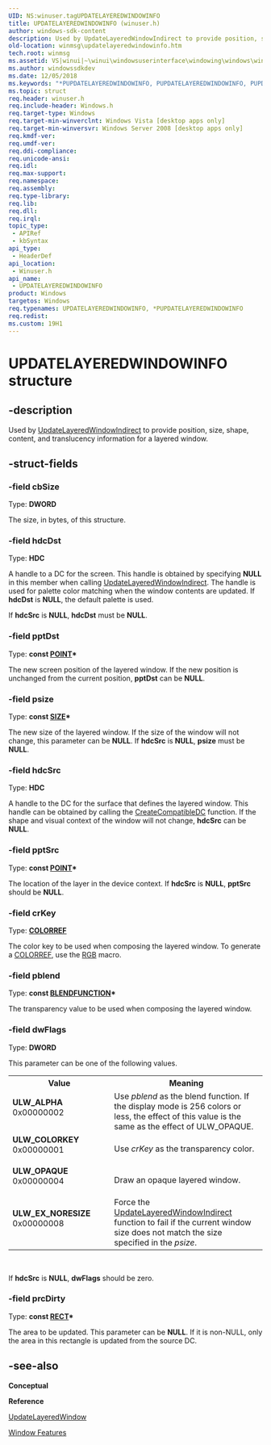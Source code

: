 ```yaml
---
UID: NS:winuser.tagUPDATELAYEREDWINDOWINFO
title: UPDATELAYEREDWINDOWINFO (winuser.h)
author: windows-sdk-content
description: Used by UpdateLayeredWindowIndirect to provide position, size, shape, content, and translucency information for a layered window.
old-location: winmsg\updatelayeredwindowinfo.htm
tech.root: winmsg
ms.assetid: VS|winui|~\winui\windowsuserinterface\windowing\windows\windowreference\windowstructures\updatelayeredwindowinfo.htm
ms.author: windowssdkdev
ms.date: 12/05/2018
ms.keywords: "*PUPDATELAYEREDWINDOWINFO, PUPDATELAYEREDWINDOWINFO, PUPDATELAYEREDWINDOWINFO structure pointer [Windows and Messages], ULW_ALPHA, ULW_COLORKEY, ULW_EX_NORESIZE, ULW_OPAQUE, UPDATELAYEREDWINDOWINFO, UPDATELAYEREDWINDOWINFO structure [Windows and Messages], _win32_UPDATELAYEREDWINDOWINFO, _win32_updatelayeredwindowinfo_cpp, winmsg.updatelayeredwindowinfo, winui._win32_updatelayeredwindowinfo, winuser/PUPDATELAYEREDWINDOWINFO, winuser/UPDATELAYEREDWINDOWINFO"
ms.topic: struct
req.header: winuser.h
req.include-header: Windows.h
req.target-type: Windows
req.target-min-winverclnt: Windows Vista [desktop apps only]
req.target-min-winversvr: Windows Server 2008 [desktop apps only]
req.kmdf-ver: 
req.umdf-ver: 
req.ddi-compliance: 
req.unicode-ansi: 
req.idl: 
req.max-support: 
req.namespace: 
req.assembly: 
req.type-library: 
req.lib: 
req.dll: 
req.irql: 
topic_type:
 - APIRef
 - kbSyntax
api_type:
 - HeaderDef
api_location:
 - Winuser.h
api_name:
 - UPDATELAYEREDWINDOWINFO
product: Windows
targetos: Windows
req.typenames: UPDATELAYEREDWINDOWINFO, *PUPDATELAYEREDWINDOWINFO
req.redist: 
ms.custom: 19H1
---
```


# UPDATELAYEREDWINDOWINFO structure


## -description


Used by <a href="https://docs.microsoft.com/previous-versions/windows/desktop/legacy/ms633557(v=vs.85)">UpdateLayeredWindowIndirect</a> to provide position, size, shape, content, and translucency information for a layered window.


## -struct-fields




### -field cbSize

Type: <b>DWORD</b>

The size, in bytes, of this structure.


### -field hdcDst

Type: <b>HDC</b>

A handle to a DC for the screen. This handle is obtained by specifying <b>NULL</b> in this member when calling <a href="https://docs.microsoft.com/previous-versions/windows/desktop/legacy/ms633557(v=vs.85)">UpdateLayeredWindowIndirect</a>. The handle is used for palette color matching when the window contents are updated. If <b>hdcDst</b> is <b>NULL</b>, the default palette is used.

                    

If <b>hdcSrc</b> is <b>NULL</b>, <b>hdcDst</b> must be <b>NULL</b>.


### -field pptDst

Type: <b>const <a href="https://docs.microsoft.com/previous-versions//dd162805(v=vs.85)">POINT</a>*</b>

The new screen position of the layered window. If the new position is unchanged from the current position, <b>pptDst</b> can be <b>NULL</b>.


### -field psize

Type: <b>const <a href="https://docs.microsoft.com/previous-versions//dd145106(v=vs.85)">SIZE</a>*</b>

The new size of the layered window. If the size of the window will not change, this parameter can be <b>NULL</b>. If <b>hdcSrc</b> is <b>NULL</b>, <b>psize</b> must be <b>NULL</b>.


### -field hdcSrc

Type: <b>HDC</b>

A handle to the DC for the surface that defines the layered window. This handle can be obtained by calling the <a href="https://docs.microsoft.com/windows/desktop/api/wingdi/nf-wingdi-createcompatibledc">CreateCompatibleDC</a> function. If the shape and visual context of the window will not change, <b>hdcSrc</b> can be <b>NULL</b>.


### -field pptSrc

Type: <b>const <a href="https://docs.microsoft.com/previous-versions//dd162805(v=vs.85)">POINT</a>*</b>

The location of the layer in the device context. If <b>hdcSrc</b> is <b>NULL</b>, <b>pptSrc</b> should be <b>NULL</b>. 


### -field crKey

Type: <b><a href="https://docs.microsoft.com/windows/desktop/gdi/colorref">COLORREF</a></b>

The color key to be used when composing the layered window. To generate a <a href="https://docs.microsoft.com/windows/desktop/gdi/colorref">COLORREF</a>, use the <a href="https://docs.microsoft.com/windows/desktop/api/wingdi/nf-wingdi-rgb">RGB</a> macro.


### -field pblend

Type: <b>const <a href="https://docs.microsoft.com/windows/desktop/api/wingdi/ns-wingdi-_blendfunction">BLENDFUNCTION</a>*</b>

The transparency value to be used when composing the layered window.


### -field dwFlags

Type: <b>DWORD</b>

This parameter can be one of the following values.

<table>
<tr>
<th>Value</th>
<th>Meaning</th>
</tr>
<tr>
<td width="40%"><a id="ULW_ALPHA"></a><a id="ulw_alpha"></a><dl>
<dt><b>ULW_ALPHA</b></dt>
<dt>0x00000002</dt>
</dl>
</td>
<td width="60%">
Use <i>pblend</i> as the blend function. If the display mode is 256 colors or less, the effect of this value is the same as the effect of ULW_OPAQUE.

</td>
</tr>
<tr>
<td width="40%"><a id="ULW_COLORKEY"></a><a id="ulw_colorkey"></a><dl>
<dt><b>ULW_COLORKEY</b></dt>
<dt>0x00000001</dt>
</dl>
</td>
<td width="60%">
Use <i>crKey</i> as the transparency color. 

</td>
</tr>
<tr>
<td width="40%"><a id="ULW_OPAQUE"></a><a id="ulw_opaque"></a><dl>
<dt><b>ULW_OPAQUE</b></dt>
<dt>0x00000004</dt>
</dl>
</td>
<td width="60%">
Draw an opaque layered window. 

</td>
</tr>
<tr>
<td width="40%"><a id="ULW_EX_NORESIZE"></a><a id="ulw_ex_noresize"></a><dl>
<dt><b>ULW_EX_NORESIZE</b></dt>
<dt>0x00000008</dt>
</dl>
</td>
<td width="60%">
Force the <a href="https://docs.microsoft.com/previous-versions/windows/desktop/legacy/ms633557(v=vs.85)">UpdateLayeredWindowIndirect</a> function to fail if the current window size does not match the size specified in the <i>psize</i>. 

</td>
</tr>
</table>
 

If <b>hdcSrc</b> is <b>NULL</b>, <b>dwFlags</b> should be zero.


### -field prcDirty

Type: <b>const <a href="/windows/desktop/api/windef/ns-windef-rect">RECT</a>*</b>

The area to be updated. This parameter can be <b>NULL</b>. If it is non-NULL, only the area in this rectangle is updated from the source DC.


## -see-also




<b>Conceptual</b>



<b>Reference</b>



<a href="https://docs.microsoft.com/windows/desktop/api/winuser/nf-winuser-updatelayeredwindow">UpdateLayeredWindow</a>



<a href="https://docs.microsoft.com/windows/desktop/winmsg/window-features">Window Features</a>
 

 

